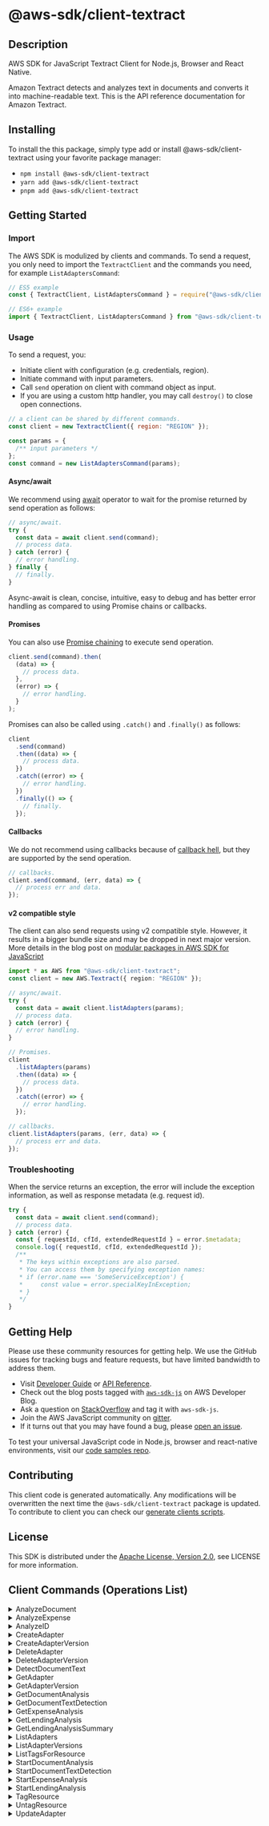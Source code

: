 <!-- generated file, do not edit directly -->

# @aws-sdk/client-textract

## Description

AWS SDK for JavaScript Textract Client for Node.js, Browser and React Native.

<p>Amazon Textract detects and analyzes text in documents and converts it
into machine-readable text. This is the API reference documentation for
Amazon Textract.</p>

## Installing

To install the this package, simply type add or install @aws-sdk/client-textract
using your favorite package manager:

- `npm install @aws-sdk/client-textract`
- `yarn add @aws-sdk/client-textract`
- `pnpm add @aws-sdk/client-textract`

## Getting Started

### Import

The AWS SDK is modulized by clients and commands.
To send a request, you only need to import the `TextractClient` and
the commands you need, for example `ListAdaptersCommand`:

```js
// ES5 example
const { TextractClient, ListAdaptersCommand } = require("@aws-sdk/client-textract");
```

```ts
// ES6+ example
import { TextractClient, ListAdaptersCommand } from "@aws-sdk/client-textract";
```

### Usage

To send a request, you:

- Initiate client with configuration (e.g. credentials, region).
- Initiate command with input parameters.
- Call `send` operation on client with command object as input.
- If you are using a custom http handler, you may call `destroy()` to close open connections.

```js
// a client can be shared by different commands.
const client = new TextractClient({ region: "REGION" });

const params = {
  /** input parameters */
};
const command = new ListAdaptersCommand(params);
```

#### Async/await

We recommend using [await](https://developer.mozilla.org/en-US/docs/Web/JavaScript/Reference/Operators/await)
operator to wait for the promise returned by send operation as follows:

```js
// async/await.
try {
  const data = await client.send(command);
  // process data.
} catch (error) {
  // error handling.
} finally {
  // finally.
}
```

Async-await is clean, concise, intuitive, easy to debug and has better error handling
as compared to using Promise chains or callbacks.

#### Promises

You can also use [Promise chaining](https://developer.mozilla.org/en-US/docs/Web/JavaScript/Guide/Using_promises#chaining)
to execute send operation.

```js
client.send(command).then(
  (data) => {
    // process data.
  },
  (error) => {
    // error handling.
  }
);
```

Promises can also be called using `.catch()` and `.finally()` as follows:

```js
client
  .send(command)
  .then((data) => {
    // process data.
  })
  .catch((error) => {
    // error handling.
  })
  .finally(() => {
    // finally.
  });
```

#### Callbacks

We do not recommend using callbacks because of [callback hell](http://callbackhell.com/),
but they are supported by the send operation.

```js
// callbacks.
client.send(command, (err, data) => {
  // process err and data.
});
```

#### v2 compatible style

The client can also send requests using v2 compatible style.
However, it results in a bigger bundle size and may be dropped in next major version. More details in the blog post
on [modular packages in AWS SDK for JavaScript](https://aws.amazon.com/blogs/developer/modular-packages-in-aws-sdk-for-javascript/)

```ts
import * as AWS from "@aws-sdk/client-textract";
const client = new AWS.Textract({ region: "REGION" });

// async/await.
try {
  const data = await client.listAdapters(params);
  // process data.
} catch (error) {
  // error handling.
}

// Promises.
client
  .listAdapters(params)
  .then((data) => {
    // process data.
  })
  .catch((error) => {
    // error handling.
  });

// callbacks.
client.listAdapters(params, (err, data) => {
  // process err and data.
});
```

### Troubleshooting

When the service returns an exception, the error will include the exception information,
as well as response metadata (e.g. request id).

```js
try {
  const data = await client.send(command);
  // process data.
} catch (error) {
  const { requestId, cfId, extendedRequestId } = error.$metadata;
  console.log({ requestId, cfId, extendedRequestId });
  /**
   * The keys within exceptions are also parsed.
   * You can access them by specifying exception names:
   * if (error.name === 'SomeServiceException') {
   *     const value = error.specialKeyInException;
   * }
   */
}
```

## Getting Help

Please use these community resources for getting help.
We use the GitHub issues for tracking bugs and feature requests, but have limited bandwidth to address them.

- Visit [Developer Guide](https://docs.aws.amazon.com/sdk-for-javascript/v3/developer-guide/welcome.html)
  or [API Reference](https://docs.aws.amazon.com/AWSJavaScriptSDK/v3/latest/index.html).
- Check out the blog posts tagged with [`aws-sdk-js`](https://aws.amazon.com/blogs/developer/tag/aws-sdk-js/)
  on AWS Developer Blog.
- Ask a question on [StackOverflow](https://stackoverflow.com/questions/tagged/aws-sdk-js) and tag it with `aws-sdk-js`.
- Join the AWS JavaScript community on [gitter](https://gitter.im/aws/aws-sdk-js-v3).
- If it turns out that you may have found a bug, please [open an issue](https://github.com/aws/aws-sdk-js-v3/issues/new/choose).

To test your universal JavaScript code in Node.js, browser and react-native environments,
visit our [code samples repo](https://github.com/aws-samples/aws-sdk-js-tests).

## Contributing

This client code is generated automatically. Any modifications will be overwritten the next time the `@aws-sdk/client-textract` package is updated.
To contribute to client you can check our [generate clients scripts](https://github.com/aws/aws-sdk-js-v3/tree/main/scripts/generate-clients).

## License

This SDK is distributed under the
[Apache License, Version 2.0](http://www.apache.org/licenses/LICENSE-2.0),
see LICENSE for more information.

## Client Commands (Operations List)

<details>
<summary>
AnalyzeDocument
</summary>

[Command API Reference](https://docs.aws.amazon.com/AWSJavaScriptSDK/v3/latest/clients/client-textract/classes/analyzedocumentcommand.html) / [Input](https://docs.aws.amazon.com/AWSJavaScriptSDK/v3/latest/clients/client-textract/interfaces/analyzedocumentcommandinput.html) / [Output](https://docs.aws.amazon.com/AWSJavaScriptSDK/v3/latest/clients/client-textract/interfaces/analyzedocumentcommandoutput.html)

</details>
<details>
<summary>
AnalyzeExpense
</summary>

[Command API Reference](https://docs.aws.amazon.com/AWSJavaScriptSDK/v3/latest/clients/client-textract/classes/analyzeexpensecommand.html) / [Input](https://docs.aws.amazon.com/AWSJavaScriptSDK/v3/latest/clients/client-textract/interfaces/analyzeexpensecommandinput.html) / [Output](https://docs.aws.amazon.com/AWSJavaScriptSDK/v3/latest/clients/client-textract/interfaces/analyzeexpensecommandoutput.html)

</details>
<details>
<summary>
AnalyzeID
</summary>

[Command API Reference](https://docs.aws.amazon.com/AWSJavaScriptSDK/v3/latest/clients/client-textract/classes/analyzeidcommand.html) / [Input](https://docs.aws.amazon.com/AWSJavaScriptSDK/v3/latest/clients/client-textract/interfaces/analyzeidcommandinput.html) / [Output](https://docs.aws.amazon.com/AWSJavaScriptSDK/v3/latest/clients/client-textract/interfaces/analyzeidcommandoutput.html)

</details>
<details>
<summary>
CreateAdapter
</summary>

[Command API Reference](https://docs.aws.amazon.com/AWSJavaScriptSDK/v3/latest/clients/client-textract/classes/createadaptercommand.html) / [Input](https://docs.aws.amazon.com/AWSJavaScriptSDK/v3/latest/clients/client-textract/interfaces/createadaptercommandinput.html) / [Output](https://docs.aws.amazon.com/AWSJavaScriptSDK/v3/latest/clients/client-textract/interfaces/createadaptercommandoutput.html)

</details>
<details>
<summary>
CreateAdapterVersion
</summary>

[Command API Reference](https://docs.aws.amazon.com/AWSJavaScriptSDK/v3/latest/clients/client-textract/classes/createadapterversioncommand.html) / [Input](https://docs.aws.amazon.com/AWSJavaScriptSDK/v3/latest/clients/client-textract/interfaces/createadapterversioncommandinput.html) / [Output](https://docs.aws.amazon.com/AWSJavaScriptSDK/v3/latest/clients/client-textract/interfaces/createadapterversioncommandoutput.html)

</details>
<details>
<summary>
DeleteAdapter
</summary>

[Command API Reference](https://docs.aws.amazon.com/AWSJavaScriptSDK/v3/latest/clients/client-textract/classes/deleteadaptercommand.html) / [Input](https://docs.aws.amazon.com/AWSJavaScriptSDK/v3/latest/clients/client-textract/interfaces/deleteadaptercommandinput.html) / [Output](https://docs.aws.amazon.com/AWSJavaScriptSDK/v3/latest/clients/client-textract/interfaces/deleteadaptercommandoutput.html)

</details>
<details>
<summary>
DeleteAdapterVersion
</summary>

[Command API Reference](https://docs.aws.amazon.com/AWSJavaScriptSDK/v3/latest/clients/client-textract/classes/deleteadapterversioncommand.html) / [Input](https://docs.aws.amazon.com/AWSJavaScriptSDK/v3/latest/clients/client-textract/interfaces/deleteadapterversioncommandinput.html) / [Output](https://docs.aws.amazon.com/AWSJavaScriptSDK/v3/latest/clients/client-textract/interfaces/deleteadapterversioncommandoutput.html)

</details>
<details>
<summary>
DetectDocumentText
</summary>

[Command API Reference](https://docs.aws.amazon.com/AWSJavaScriptSDK/v3/latest/clients/client-textract/classes/detectdocumenttextcommand.html) / [Input](https://docs.aws.amazon.com/AWSJavaScriptSDK/v3/latest/clients/client-textract/interfaces/detectdocumenttextcommandinput.html) / [Output](https://docs.aws.amazon.com/AWSJavaScriptSDK/v3/latest/clients/client-textract/interfaces/detectdocumenttextcommandoutput.html)

</details>
<details>
<summary>
GetAdapter
</summary>

[Command API Reference](https://docs.aws.amazon.com/AWSJavaScriptSDK/v3/latest/clients/client-textract/classes/getadaptercommand.html) / [Input](https://docs.aws.amazon.com/AWSJavaScriptSDK/v3/latest/clients/client-textract/interfaces/getadaptercommandinput.html) / [Output](https://docs.aws.amazon.com/AWSJavaScriptSDK/v3/latest/clients/client-textract/interfaces/getadaptercommandoutput.html)

</details>
<details>
<summary>
GetAdapterVersion
</summary>

[Command API Reference](https://docs.aws.amazon.com/AWSJavaScriptSDK/v3/latest/clients/client-textract/classes/getadapterversioncommand.html) / [Input](https://docs.aws.amazon.com/AWSJavaScriptSDK/v3/latest/clients/client-textract/interfaces/getadapterversioncommandinput.html) / [Output](https://docs.aws.amazon.com/AWSJavaScriptSDK/v3/latest/clients/client-textract/interfaces/getadapterversioncommandoutput.html)

</details>
<details>
<summary>
GetDocumentAnalysis
</summary>

[Command API Reference](https://docs.aws.amazon.com/AWSJavaScriptSDK/v3/latest/clients/client-textract/classes/getdocumentanalysiscommand.html) / [Input](https://docs.aws.amazon.com/AWSJavaScriptSDK/v3/latest/clients/client-textract/interfaces/getdocumentanalysiscommandinput.html) / [Output](https://docs.aws.amazon.com/AWSJavaScriptSDK/v3/latest/clients/client-textract/interfaces/getdocumentanalysiscommandoutput.html)

</details>
<details>
<summary>
GetDocumentTextDetection
</summary>

[Command API Reference](https://docs.aws.amazon.com/AWSJavaScriptSDK/v3/latest/clients/client-textract/classes/getdocumenttextdetectioncommand.html) / [Input](https://docs.aws.amazon.com/AWSJavaScriptSDK/v3/latest/clients/client-textract/interfaces/getdocumenttextdetectioncommandinput.html) / [Output](https://docs.aws.amazon.com/AWSJavaScriptSDK/v3/latest/clients/client-textract/interfaces/getdocumenttextdetectioncommandoutput.html)

</details>
<details>
<summary>
GetExpenseAnalysis
</summary>

[Command API Reference](https://docs.aws.amazon.com/AWSJavaScriptSDK/v3/latest/clients/client-textract/classes/getexpenseanalysiscommand.html) / [Input](https://docs.aws.amazon.com/AWSJavaScriptSDK/v3/latest/clients/client-textract/interfaces/getexpenseanalysiscommandinput.html) / [Output](https://docs.aws.amazon.com/AWSJavaScriptSDK/v3/latest/clients/client-textract/interfaces/getexpenseanalysiscommandoutput.html)

</details>
<details>
<summary>
GetLendingAnalysis
</summary>

[Command API Reference](https://docs.aws.amazon.com/AWSJavaScriptSDK/v3/latest/clients/client-textract/classes/getlendinganalysiscommand.html) / [Input](https://docs.aws.amazon.com/AWSJavaScriptSDK/v3/latest/clients/client-textract/interfaces/getlendinganalysiscommandinput.html) / [Output](https://docs.aws.amazon.com/AWSJavaScriptSDK/v3/latest/clients/client-textract/interfaces/getlendinganalysiscommandoutput.html)

</details>
<details>
<summary>
GetLendingAnalysisSummary
</summary>

[Command API Reference](https://docs.aws.amazon.com/AWSJavaScriptSDK/v3/latest/clients/client-textract/classes/getlendinganalysissummarycommand.html) / [Input](https://docs.aws.amazon.com/AWSJavaScriptSDK/v3/latest/clients/client-textract/interfaces/getlendinganalysissummarycommandinput.html) / [Output](https://docs.aws.amazon.com/AWSJavaScriptSDK/v3/latest/clients/client-textract/interfaces/getlendinganalysissummarycommandoutput.html)

</details>
<details>
<summary>
ListAdapters
</summary>

[Command API Reference](https://docs.aws.amazon.com/AWSJavaScriptSDK/v3/latest/clients/client-textract/classes/listadapterscommand.html) / [Input](https://docs.aws.amazon.com/AWSJavaScriptSDK/v3/latest/clients/client-textract/interfaces/listadapterscommandinput.html) / [Output](https://docs.aws.amazon.com/AWSJavaScriptSDK/v3/latest/clients/client-textract/interfaces/listadapterscommandoutput.html)

</details>
<details>
<summary>
ListAdapterVersions
</summary>

[Command API Reference](https://docs.aws.amazon.com/AWSJavaScriptSDK/v3/latest/clients/client-textract/classes/listadapterversionscommand.html) / [Input](https://docs.aws.amazon.com/AWSJavaScriptSDK/v3/latest/clients/client-textract/interfaces/listadapterversionscommandinput.html) / [Output](https://docs.aws.amazon.com/AWSJavaScriptSDK/v3/latest/clients/client-textract/interfaces/listadapterversionscommandoutput.html)

</details>
<details>
<summary>
ListTagsForResource
</summary>

[Command API Reference](https://docs.aws.amazon.com/AWSJavaScriptSDK/v3/latest/clients/client-textract/classes/listtagsforresourcecommand.html) / [Input](https://docs.aws.amazon.com/AWSJavaScriptSDK/v3/latest/clients/client-textract/interfaces/listtagsforresourcecommandinput.html) / [Output](https://docs.aws.amazon.com/AWSJavaScriptSDK/v3/latest/clients/client-textract/interfaces/listtagsforresourcecommandoutput.html)

</details>
<details>
<summary>
StartDocumentAnalysis
</summary>

[Command API Reference](https://docs.aws.amazon.com/AWSJavaScriptSDK/v3/latest/clients/client-textract/classes/startdocumentanalysiscommand.html) / [Input](https://docs.aws.amazon.com/AWSJavaScriptSDK/v3/latest/clients/client-textract/interfaces/startdocumentanalysiscommandinput.html) / [Output](https://docs.aws.amazon.com/AWSJavaScriptSDK/v3/latest/clients/client-textract/interfaces/startdocumentanalysiscommandoutput.html)

</details>
<details>
<summary>
StartDocumentTextDetection
</summary>

[Command API Reference](https://docs.aws.amazon.com/AWSJavaScriptSDK/v3/latest/clients/client-textract/classes/startdocumenttextdetectioncommand.html) / [Input](https://docs.aws.amazon.com/AWSJavaScriptSDK/v3/latest/clients/client-textract/interfaces/startdocumenttextdetectioncommandinput.html) / [Output](https://docs.aws.amazon.com/AWSJavaScriptSDK/v3/latest/clients/client-textract/interfaces/startdocumenttextdetectioncommandoutput.html)

</details>
<details>
<summary>
StartExpenseAnalysis
</summary>

[Command API Reference](https://docs.aws.amazon.com/AWSJavaScriptSDK/v3/latest/clients/client-textract/classes/startexpenseanalysiscommand.html) / [Input](https://docs.aws.amazon.com/AWSJavaScriptSDK/v3/latest/clients/client-textract/interfaces/startexpenseanalysiscommandinput.html) / [Output](https://docs.aws.amazon.com/AWSJavaScriptSDK/v3/latest/clients/client-textract/interfaces/startexpenseanalysiscommandoutput.html)

</details>
<details>
<summary>
StartLendingAnalysis
</summary>

[Command API Reference](https://docs.aws.amazon.com/AWSJavaScriptSDK/v3/latest/clients/client-textract/classes/startlendinganalysiscommand.html) / [Input](https://docs.aws.amazon.com/AWSJavaScriptSDK/v3/latest/clients/client-textract/interfaces/startlendinganalysiscommandinput.html) / [Output](https://docs.aws.amazon.com/AWSJavaScriptSDK/v3/latest/clients/client-textract/interfaces/startlendinganalysiscommandoutput.html)

</details>
<details>
<summary>
TagResource
</summary>

[Command API Reference](https://docs.aws.amazon.com/AWSJavaScriptSDK/v3/latest/clients/client-textract/classes/tagresourcecommand.html) / [Input](https://docs.aws.amazon.com/AWSJavaScriptSDK/v3/latest/clients/client-textract/interfaces/tagresourcecommandinput.html) / [Output](https://docs.aws.amazon.com/AWSJavaScriptSDK/v3/latest/clients/client-textract/interfaces/tagresourcecommandoutput.html)

</details>
<details>
<summary>
UntagResource
</summary>

[Command API Reference](https://docs.aws.amazon.com/AWSJavaScriptSDK/v3/latest/clients/client-textract/classes/untagresourcecommand.html) / [Input](https://docs.aws.amazon.com/AWSJavaScriptSDK/v3/latest/clients/client-textract/interfaces/untagresourcecommandinput.html) / [Output](https://docs.aws.amazon.com/AWSJavaScriptSDK/v3/latest/clients/client-textract/interfaces/untagresourcecommandoutput.html)

</details>
<details>
<summary>
UpdateAdapter
</summary>

[Command API Reference](https://docs.aws.amazon.com/AWSJavaScriptSDK/v3/latest/clients/client-textract/classes/updateadaptercommand.html) / [Input](https://docs.aws.amazon.com/AWSJavaScriptSDK/v3/latest/clients/client-textract/interfaces/updateadaptercommandinput.html) / [Output](https://docs.aws.amazon.com/AWSJavaScriptSDK/v3/latest/clients/client-textract/interfaces/updateadaptercommandoutput.html)

</details>
